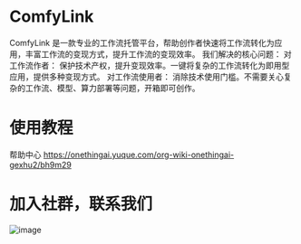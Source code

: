 # ComfyLink
ComfyLink 是一款专业的工作流托管平台，帮助创作者快速将工作流转化为应用，丰富工作流的变现方式，提升工作流的变现效率。
我们解决的核心问题：
对工作流作者：
保护技术产权，提升变现效率。一键将复杂的工作流转化为即用型应用，提供多种变现方式。
对工作流使用者：
消除技术使用门槛。不需要关心复杂的工作流、模型、算力部署等问题，开箱即可创作。

# 使用教程
帮助中心 https://onethingai.yuque.com/org-wiki-onethingai-gexhu2/bh9m29

# 加入社群，联系我们
![image](https://github.com/user-attachments/assets/6d300351-5a37-4a4f-b4db-42bbf21a551e)



